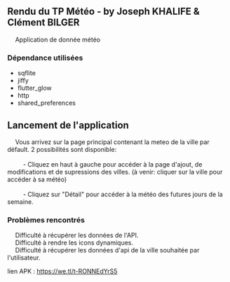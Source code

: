 ## Rendu du TP Météo - by Joseph KHALIFE & Clément BILGER

&emsp; Application de donnée météo

### Dépendance utilisées

- sqflite
- jiffy
- flutter_glow
- http
- shared_preferences

## Lancement de l'application

&emsp; Vous arrivez sur la page principal contenant la meteo de la ville par défault.
2 possibilités sont disponible:<br><br>
                  &emsp; &emsp; - Cliquez en haut à gauche pour accéder à la page d'ajout, de modifications et de supressions des villes. (à venir: cliquer sur la ville pour accéder à sa météo)<br>
                   <br> &emsp; &emsp; - Cliquez sur "Détail" pour accéder à la météo des futures jours de la semaine.


### Problèmes rencontrés
 
&emsp; Difficulté à récupérer les données de l'API.<br>
&emsp; Difficulté à rendre les icons dynamiques.<br>
&emsp; Difficulté à récupérer les données d'api de la ville souhaitée par l'utilisateur.<br>

lien APK : https://we.tl/t-RONNEdYrS5
